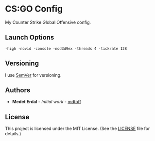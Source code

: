 # CS:GO Config
My Counter Strike Global Offensive config.

## Launch Options

```
-high -novid -console -nod3d9ex -threads 4 -tickrate 128
```

## Versioning

I use [SemVer](http://semver.org/) for versioning.

## Authors

* **Medet Erdal** - *Initial work* - [mdtoff](https://github.com/mdtoff)

## License

This project is licensed under the MIT License. (See the [LICENSE](LICENSE) file for details.)

